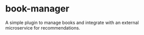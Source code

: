 # book-manager
A simple plugin to manage books and integrate with an external microservice for recommendations.
